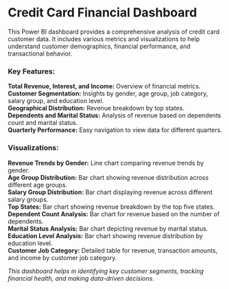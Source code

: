 # Credit Card Financial Dashboard
This Power BI dashboard provides a comprehensive analysis of credit card customer data. It includes various metrics and visualizations to help understand customer demographics, financial performance, and transactional behavior.<br/>

### Key Features:<br/>

**Total Revenue, Interest, and Income:** Overview of financial metrics.<br/>
**Customer Segmentation:** Insights by gender, age group, job category, salary group, and education level.<br/>
**Geographical Distribution:** Revenue breakdown by top states.<br/>
**Dependents and Marital Status:** Analysis of revenue based on dependents count and marital status.<br/>
**Quarterly Performance:** Easy navigation to view data for different quarters.<br/>

### Visualizations:<br/>

**Revenue Trends by Gender:** Line chart comparing revenue trends by gender.<br/>
**Age Group Distribution:** Bar chart showing revenue distribution across different age groups.<br/>
**Salary Group Distribution:** Bar chart displaying revenue across different salary groups.<br/>
**Top States:** Bar chart showing revenue breakdown by the top five states.<br/>
**Dependent Count Analysis:** Bar chart for revenue based on the number of dependents.<br/>
**Marital Status Analysis:** Bar chart depicting revenue by marital status.<br/>
**Education Level Analysis:** Bar chart showing revenue distribution by education level.<br/>
**Customer Job Category:** Detailed table for revenue, transaction amounts, and income by customer job category.<br/>

*This dashboard helps in identifying key customer segments, tracking financial health, and making data-driven decisions.*
